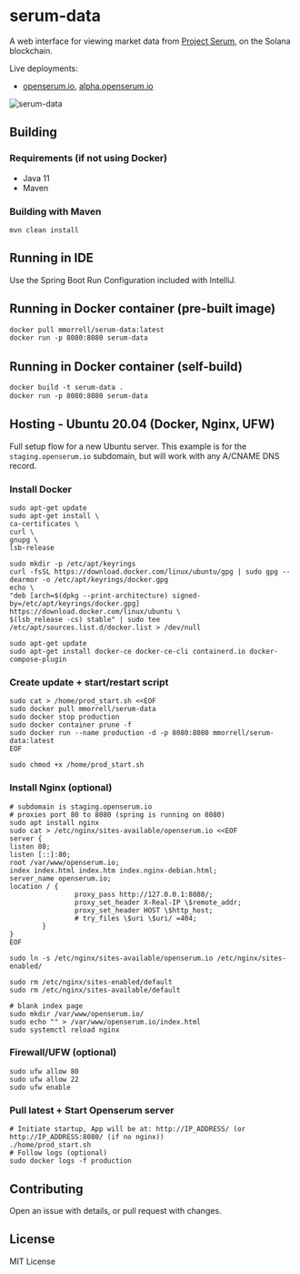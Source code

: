 # serum-data
A web interface for viewing market data from [Project Serum](https://www.projectserum.com/), on the Solana blockchain.

Live deployments:
- [openserum.io](https://openserum.io/), [alpha.openserum.io](https://alpha.openserum.io/)

![serum-data](https://i.ibb.co/CJXrn4g/image.png)

## Building
### Requirements (if not using Docker)
* Java 11
* Maven

### Building with Maven
```
mvn clean install
```

## Running in IDE
Use the Spring Boot Run Configuration included with IntelliJ.

## Running in Docker container (pre-built image)
```dockerfile
docker pull mmorrell/serum-data:latest
docker run -p 8080:8080 serum-data
```

## Running in Docker container (self-build)
```dockerfile
docker build -t serum-data .
docker run -p 8080:8080 serum-data
```

## Hosting - Ubuntu 20.04 (Docker, Nginx, UFW)
Full setup flow for a new Ubuntu server. This example is for the `staging.openserum.io` subdomain, but will work with any A/CNAME DNS record.

### Install Docker
```shell
sudo apt-get update
sudo apt-get install \
ca-certificates \
curl \
gnupg \
lsb-release

sudo mkdir -p /etc/apt/keyrings
curl -fsSL https://download.docker.com/linux/ubuntu/gpg | sudo gpg --dearmor -o /etc/apt/keyrings/docker.gpg
echo \
"deb [arch=$(dpkg --print-architecture) signed-by=/etc/apt/keyrings/docker.gpg] https://download.docker.com/linux/ubuntu \
$(lsb_release -cs) stable" | sudo tee /etc/apt/sources.list.d/docker.list > /dev/null

sudo apt-get update
sudo apt-get install docker-ce docker-ce-cli containerd.io docker-compose-plugin
```

### Create update + start/restart script
```shell
sudo cat > /home/prod_start.sh <<EOF
sudo docker pull mmorrell/serum-data
sudo docker stop production
sudo docker container prune -f
sudo docker run --name production -d -p 8080:8080 mmorrell/serum-data:latest
EOF

sudo chmod +x /home/prod_start.sh
```
### Install Nginx (optional)
```shell
# subdomain is staging.openserum.io
# proxies port 80 to 8080 (spring is running on 8080)
sudo apt install nginx
sudo cat > /etc/nginx/sites-available/openserum.io <<EOF
server {
listen 80;
listen [::]:80;
root /var/www/openserum.io;
index index.html index.htm index.nginx-debian.html;
server_name openserum.io;
location / {
                proxy_pass http://127.0.0.1:8080/;
                proxy_set_header X-Real-IP \$remote_addr;
                proxy_set_header HOST \$http_host;
                # try_files \$uri \$uri/ =404;
        }
}
EOF

sudo ln -s /etc/nginx/sites-available/openserum.io /etc/nginx/sites-enabled/

sudo rm /etc/nginx/sites-enabled/default
sudo rm /etc/nginx/sites-available/default

# blank index page
sudo mkdir /var/www/openserum.io/
sudo echo "" > /var/www/openserum.io/index.html
sudo systemctl reload nginx
```

### Firewall/UFW (optional)
```shell
sudo ufw allow 80
sudo ufw allow 22
sudo ufw enable
```

### Pull latest + Start Openserum server
```shell
# Initiate startup, App will be at: http://IP_ADDRESS/ (or http://IP_ADDRESS:8080/ (if no nginx))
./home/prod_start.sh
# Follow logs (optional)
sudo docker logs -f production
```

## Contributing
Open an issue with details, or pull request with changes.

## License
MIT License